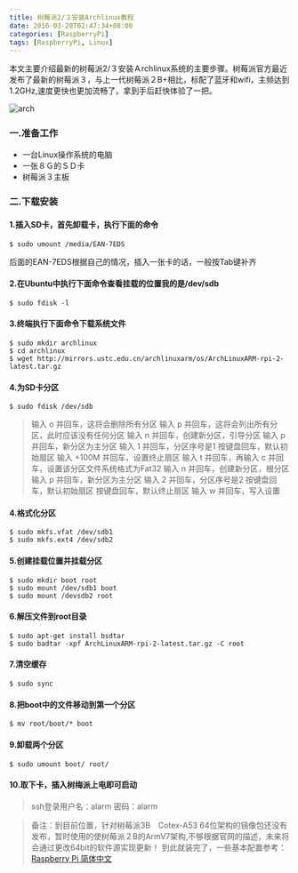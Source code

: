 ```yaml
---
title: 树莓派2/３安装Archlinux教程
date: 2016-03-28T02:47:34+08:00
categories: [RaspberryPi]
tags: [RaspberryPi, Linux]
---
```


本文主要介绍最新的树莓派2/３安装Ａrchlinux系统的主要步骤。树莓派官方最近发布了最新的树莓派３，与上一代树莓派２B+相比，标配了蓝牙和wifi，主频达到1.2GHz,速度更快也更加流畅了。拿到手后赶快体验了一把。

<!--more-->

![arch](/images/archlinux.png "Arch Linux")
### 一.准备工作
* 一台Linux操作系统的电脑
* 一张８Ｇ的ＳＤ卡
* 树莓派３主板

### 二.下载安装
#### 1.插入SD卡，首先卸载卡，执行下面的命令

    $ sudo umount /media/EAN-7EDS

后面的EAN-7EDS根据自己的情况，插入一张卡的话，一般按Tab键补齐
#### 2.在Ubuntu中执行下面命令查看挂载的位置我的是/dev/sdb

    $ sudo fdisk -l

#### 3.终端执行下面命令下载系统文件

    $ sudo mkdir archlinux
    $ cd archlinux
    $ wget http://mirrors.ustc.edu.cn/archlinuxarm/os/ArchLinuxARM-rpi-2-latest.tar.gz

#### 4.为SD卡分区

    $ sudo fdisk /dev/sdb

>   输入 o 并回车，这将会删除所有分区
    输入 p 并回车，这将会列出所有分区，此时应该没有任何分区
    输入 n 并回车，创建新分区，引导分区
    输入 p 并回车，新分区为主分区
    输入 1 并回车，分区序号是1
    按键盘回车，默认初始扇区
    输入 +100M 并回车，设置终止扇区
    输入 t 并回车，再输入 c 并回车，设置该分区文件系统格式为Fat32
    输入 n 并回车，创建新分区，根分区
    输入 p 并回车，新分区为主分区
    输入 2 并回车，分区序号是2
    按键盘回车，默认初始扇区
    按键盘回车，默认终止扇区
    输入 w 并回车，写入设置

#### 4.格式化分区

    $ sudo mkfs.vfat /dev/sdb1
    $ sudo mkfs.ext4 /dev/sdb2

#### 5.创建挂载位置并挂载分区

    $ sudo mkdir boot root
    $ sudo mount /dev/sdb1 boot
    $ sudo mount /devsdb2 root

#### 6.解压文件到root目录

    $ sudo apt-get install bsdtar
    $ sudo badtar -xpf ArchLinuxARM-rpi-2-latest.tar.gz -C root

#### 7.清空缓存

    $ sudo sync

#### 8.把boot中的文件移动到第一个分区

    $ mv root/boot/* boot

#### 9.卸载两个分区

    $ sudo umount boot/ root/

#### 10.取下卡，插入树梅派上电即可启动

>ssh登录用户名：alarm
 密码：alarm

> 备注：到目前位置，针对树莓派3B　Cotex-A53 64位架构的镜像包还没有发布，暂时使用的使树莓派２B的ArmV7架构,不够根据官网的描述，未来将会通过更改64bit的软件源实现更新！
到此就装完了，一些基本配置参考：
[Raspberry Pi 简体中文](https://wiki.archlinux.org/index.php/Raspberry_Pi)

